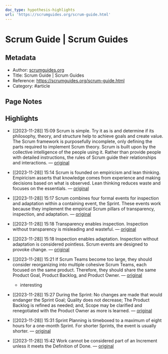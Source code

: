 ```yaml
---
doc_type: hypothesis-highlights
url: 'https://scrumguides.org/scrum-guide.html'
---
```


# Scrum Guide | Scrum Guides

## Metadata
- Author: [scrumguides.org]()
- Title: Scrum Guide | Scrum Guides
- Reference: https://scrumguides.org/scrum-guide.html
- Category: #article

## Page Notes
## Highlights
- [[2023-11-28]] 15:09 Scrum is simple. Try it as is and determine if its philosophy, theory, and structure help to achieve goals and create value. The Scrum framework is purposefully incomplete, only defining the parts required to implement Scrum theory. Scrum is built upon by the collective intelligence of the people using it. Rather than provide people with detailed instructions, the rules of Scrum guide their relationships and interactions. — [original](https://hyp.is/vMMxLo33Ee6JnNdTGShKog/scrumguides.org/scrum-guide.html)


- [[2023-11-28]] 15:14 Scrum is founded on empiricism and lean thinking. Empiricism asserts that knowledge comes from experience and making decisions based on what is observed. Lean thinking reduces waste and focuses on the essentials. — [original](https://hyp.is/aGJ-GI34Ee6ggJvboks3dQ/scrumguides.org/scrum-guide.html)


- [[2023-11-28]] 15:17 Scrum combines four formal events for inspection and adaptation within a containing event, the Sprint. These events work because they implement the empirical Scrum pillars of transparency, inspection, and adaptation. — [original](https://hyp.is/2Ka86I34Ee65qUOugCUZsw/scrumguides.org/scrum-guide.html)


- [[2023-11-28]] 15:18 Transparency enables inspection. Inspection without transparency is misleading and wasteful. — [original](https://hyp.is/_GKyQI34Ee6H4otAi5LUFw/scrumguides.org/scrum-guide.html)


- [[2023-11-28]] 15:18 Inspection enables adaptation. Inspection without adaptation is considered pointless. Scrum events are designed to provoke change. — [original](https://hyp.is/_qzM6I34Ee6RMfNH-as0wA/scrumguides.org/scrum-guide.html)


- [[2023-11-28]] 15:21 If Scrum Teams become too large, they should consider reorganizing into multiple cohesive Scrum Teams, each focused on the same product. Therefore, they should share the same Product Goal, Product Backlog, and Product Owner. — [original](https://hyp.is/d712oI35Ee6mksdrdTMs0w/scrumguides.org/scrum-guide.html)
    - interesting

- [[2023-11-28]] 15:27 During the Sprint: No changes are made that would endanger the Sprint Goal; Quality does not decrease; The Product Backlog is refined as needed; and, Scope may be clarified and renegotiated with the Product Owner as more is learned. — [original](https://hyp.is/QwmF7I36Ee6KDLeTAhewsA/scrumguides.org/scrum-guide.html)


- [[2023-11-28]] 15:31 Sprint Planning is timeboxed to a maximum of eight hours for a one-month Sprint. For shorter Sprints, the event is usually shorter. — [original](https://hyp.is/2_k72o36Ee6yw6fxxd_5ag/scrumguides.org/scrum-guide.html)


- [[2023-11-28]] 15:42 Work cannot be considered part of an Increment unless it meets the Definition of Done. — [original](https://hyp.is/YgZc6I38Ee6JrRviWCd4xg/scrumguides.org/scrum-guide.html)




